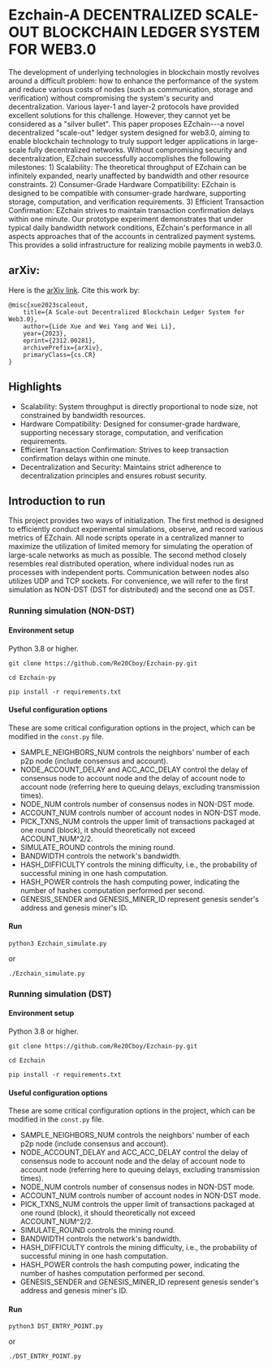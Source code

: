 # Ezchain-A DECENTRALIZED SCALE-OUT BLOCKCHAIN LEDGER SYSTEM FOR WEB3.0

The development of underlying technologies in blockchain mostly revolves around a difficult problem: how to enhance the performance of the system and reduce various costs of nodes (such as communication, storage and verification) without compromising the system's security and decentralization. Various layer-1 and layer-2 protocols have provided excellent solutions for this challenge. However, they cannot yet be considered as a "silver bullet". This paper proposes EZchain---a novel decentralized "scale-out" ledger system designed for web3.0, aiming to enable blockchain technology to truly support ledger applications in large-scale fully decentralized networks. Without compromising security and decentralization, EZchain successfully accomplishes the following milestones: 1) Scalability: The theoretical throughput of EZchain can be infinitely expanded, nearly unaffected by bandwidth and other resource constraints. 2) Consumer-Grade Hardware Compatibility: EZchain is designed to be compatible with consumer-grade hardware, supporting storage, computation, and verification requirements. 3) Efficient Transaction Confirmation: EZchain strives to maintain transaction confirmation delays within one minute.
Our prototype experiment demonstrates that under typical daily bandwidth network conditions, EZchain's performance in all aspects approaches that of the accounts in centralized payment systems. This provides a solid infrastructure for realizing mobile payments in web3.0.

## arXiv: 

Here is the [arXiv link](https://arxiv.org/abs/2312.00281). Cite this work by:
```
@misc{xue2023scaleout,
    title={A Scale-out Decentralized Blockchain Ledger System for Web3.0},
    author={Lide Xue and Wei Yang and Wei Li},
    year={2023},
    eprint={2312.00281},
    archivePrefix={arXiv},
    primaryClass={cs.CR}
}
```

## Highlights

* Scalability: System throughput is directly proportional to node size, not constrained by bandwidth resources.
* Hardware Compatibility: Designed for consumer-grade hardware, supporting necessary storage, computation, and verification requirements.
* Efficient Transaction Confirmation: Strives to keep transaction confirmation delays within one minute.
* Decentralization and Security: Maintains strict adherence to decentralization principles and ensures robust security​​.

## Introduction to run
This project provides two ways of initialization. The first method is designed to efficiently conduct experimental simulations, observe, and record various metrics of EZchain. All node scripts operate in a centralized manner to maximize the utilization of limited memory for simulating the operation of large-scale networks as much as possible. The second method closely resembles real distributed operation, where individual nodes run as processes with independent ports. Communication between nodes also utilizes UDP and TCP sockets. For convenience, we will refer to the first simulation as NON-DST (DST for distributed) and the second one as DST.

### Running simulation (NON-DST)

#### Environment setup

Python 3.8 or higher.

```
git clone https://github.com/Re20Cboy/Ezchain-py.git

cd Ezchain-py

pip install -r requirements.txt
```

#### Useful configuration options

These are some critical configuration options in the project, which can be modified in the `const.py` file.

* SAMPLE_NEIGHBORS_NUM controls the neighbors' number of each p2p node (include consensus and account).
* NODE_ACCOUNT_DELAY and ACC_ACC_DELAY control the delay of consensus node to account node and the delay of account node to account node (referring here to queuing delays, excluding transmission times).
* NODE_NUM controls number of consensus nodes in NON-DST mode.
* ACCOUNT_NUM controls number of account nodes in NON-DST mode.
* PICK_TXNS_NUM controls the upper limit of transactions packaged at one round (block), it should theoretically not exceed ACCOUNT_NUM^2/2.
* SIMULATE_ROUND controls the mining round.
* BANDWIDTH controls the network's bandwidth.
* HASH_DIFFICULTY controls the mining difficulty, i.e., the probability of successful mining in one hash computation.
* HASH_POWER controls the hash computing power, indicating the number of hashes computation performed per second.
* GENESIS_SENDER and GENESIS_MINER_ID represent genesis sender's address and genesis miner's ID.

#### Run

```
python3 Ezchain_simulate.py
```

or

```
./Ezchain_simulate.py
```

### Running simulation (DST)

#### Environment setup

Python 3.8 or higher.

```
git clone https://github.com/Re20Cboy/Ezchain-py.git

cd Ezchain

pip install -r requirements.txt
```

#### Useful configuration options

These are some critical configuration options in the project, which can be modified in the `const.py` file.

* SAMPLE_NEIGHBORS_NUM controls the neighbors' number of each p2p node (include consensus and account).
* NODE_ACCOUNT_DELAY and ACC_ACC_DELAY control the delay of consensus node to account node and the delay of account node to account node (referring here to queuing delays, excluding transmission times).
* NODE_NUM controls number of consensus nodes in NON-DST mode.
* ACCOUNT_NUM controls number of account nodes in NON-DST mode.
* PICK_TXNS_NUM controls the upper limit of transactions packaged at one round (block), it should theoretically not exceed ACCOUNT_NUM^2/2.
* SIMULATE_ROUND controls the mining round.
* BANDWIDTH controls the network's bandwidth.
* HASH_DIFFICULTY controls the mining difficulty, i.e., the probability of successful mining in one hash computation.
* HASH_POWER controls the hash computing power, indicating the number of hashes computation performed per second.
* GENESIS_SENDER and GENESIS_MINER_ID represent genesis sender's address and genesis miner's ID.


#### Run

```
python3 DST_ENTRY_POINT.py
```

or

```
./DST_ENTRY_POINT.py
```
